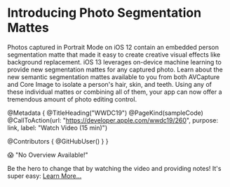 # Introducing Photo Segmentation Mattes

Photos captured in Portrait Mode on iOS 12 contain an embedded person segmentation matte that made it easy to create creative visual effects like background replacement. iOS 13 leverages on-device machine learning to provide new segmentation mattes for any captured photo. Learn about the new semantic segmentation mattes available to you from both AVCapture and Core Image to isolate a person's hair, skin, and teeth. Using any of these individual mattes or combining all of them, your app can now offer a tremendous amount of photo editing control.

@Metadata {
   @TitleHeading("WWDC19")
   @PageKind(sampleCode)
   @CallToAction(url: "https://developer.apple.com/wwdc19/260", purpose: link, label: "Watch Video (15 min)")

   @Contributors {
      @GitHubUser(<replace this with your GitHub handle>)
   }
}

😱 "No Overview Available!"

Be the hero to change that by watching the video and providing notes! It's super easy:
 [Learn More…](https://wwdcnotes.com/documentation/wwdcnotes/contributing)

